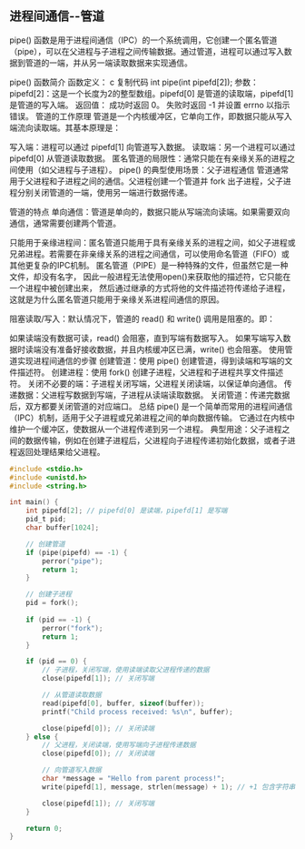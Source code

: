 ## 进程间通信--管道

pipe() 函数是用于进程间通信（IPC）的一个系统调用，它创建一个匿名管道（pipe），可以在父进程与子进程之间传输数据。通过管道，进程可以通过写入数据到管道的一端，并从另一端读取数据来实现通信。

pipe() 函数简介
函数定义：
c
复制代码
int pipe(int pipefd[2]);
参数：
pipefd[2]：这是一个长度为2的整型数组。pipefd[0] 是管道的读取端，pipefd[1] 是管道的写入端。
返回值：
成功时返回 0。
失败时返回 -1 并设置 errno 以指示错误。
管道的工作原理
管道是一个内核缓冲区，它单向工作，即数据只能从写入端流向读取端。其基本原理是：

写入端：进程可以通过 pipefd[1] 向管道写入数据。
读取端：另一个进程可以通过 pipefd[0] 从管道读取数据。
匿名管道的局限性：通常只能在有亲缘关系的进程之间使用（如父进程与子进程）。
pipe() 的典型使用场景：父子进程通信
管道通常用于父进程和子进程之间的通信。父进程创建一个管道并 fork 出子进程，父子进程分别关闭管道的一端，使用另一端进行数据传递。


管道的特点
单向通信：管道是单向的，数据只能从写端流向读端。如果需要双向通信，通常需要创建两个管道。

只能用于亲缘进程间：匿名管道只能用于具有亲缘关系的进程之间，如父子进程或兄弟进程。若需要在非亲缘关系的进程之间通信，可以使用命名管道（FIFO）或其他更复杂的IPC机制。
匿名管道（PIPE）是一种特殊的文件，但虽然它是一种文件，却没有名字， 因此一般进程无法使用open()来获取他的描述符，它只能在一个进程中被创建出来， 然后通过继承的方式将他的文件描述符传递给子进程，这就是为什么匿名管道只能用于亲缘关系进程间通信的原因。

阻塞读取/写入：默认情况下，管道的 read() 和 write() 调用是阻塞的。即：

如果读端没有数据可读，read() 会阻塞，直到写端有数据写入。
如果写端写入数据时读端没有准备好接收数据，并且内核缓冲区已满，write() 也会阻塞。
使用管道实现进程间通信的步骤
创建管道：使用 pipe() 创建管道，得到读端和写端的文件描述符。
创建进程：使用 fork() 创建子进程，父进程和子进程共享文件描述符。
关闭不必要的端：子进程关闭写端，父进程关闭读端，以保证单向通信。
传递数据：父进程写数据到写端，子进程从读端读取数据。
关闭管道：传递完数据后，双方都要关闭管道的对应端口。
总结
pipe() 是一个简单而常用的进程间通信（IPC）机制，适用于父子进程或兄弟进程之间的单向数据传输。
它通过在内核中维护一个缓冲区，使数据从一个进程传递到另一个进程。
典型用途：父子进程之间的数据传输，例如在创建子进程后，父进程向子进程传递初始化数据，或者子进程返回处理结果给父进程。


```c
#include <stdio.h>
#include <unistd.h>
#include <string.h>

int main() {
    int pipefd[2]; // pipefd[0] 是读端，pipefd[1] 是写端
    pid_t pid;
    char buffer[1024];

    // 创建管道
    if (pipe(pipefd) == -1) {
        perror("pipe");
        return 1;
    }

    // 创建子进程
    pid = fork();
    
    if (pid == -1) {
        perror("fork");
        return 1;
    }

    if (pid == 0) {
        // 子进程，关闭写端，使用读端读取父进程传递的数据
        close(pipefd[1]); // 关闭写端

        // 从管道读取数据
        read(pipefd[0], buffer, sizeof(buffer));
        printf("Child process received: %s\n", buffer);

        close(pipefd[0]); // 关闭读端
    } else {
        // 父进程，关闭读端，使用写端向子进程传递数据
        close(pipefd[0]); // 关闭读端

        // 向管道写入数据
        char *message = "Hello from parent process!";
        write(pipefd[1], message, strlen(message) + 1); // +1 包含字符串结束符

        close(pipefd[1]); // 关闭写端
    }

    return 0;
}



